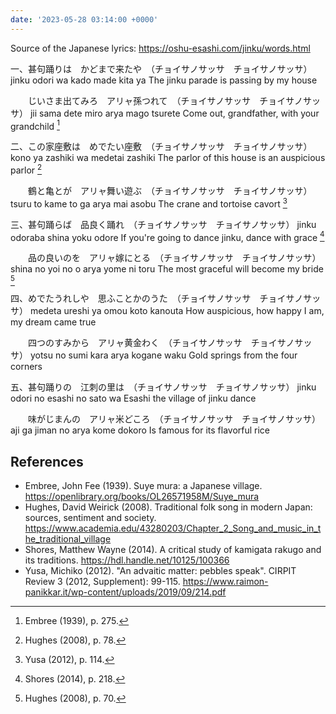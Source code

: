 ```yaml
---
date: '2023-05-28 03:14:00 +0000'
---
```


Source of the Japanese lyrics: https://oshu-esashi.com/jinku/words.html

一、甚句踊りは　かどまで来たや　（チョイサノサッサ　チョイサノサッサ）
jinku odori wa kado made kita ya
The jinku parade is passing by my house

　　じいさま出てみろ　アリャ孫つれて　（チョイサノサッサ　チョイサノサッサ）
jii sama dete miro arya mago tsurete
Come out, grandfather, with your grandchild [^1]


二、この家座敷は　めでたい座敷　（チョイサノサッサ　チョイサノサッサ）
kono ya zashiki wa medetai zashiki
The parlor of this house is an auspicious parlor [^2]

　　鶴と亀とが　アリャ舞い遊ぶ　（チョイサノサッサ　チョイサノサッサ）
tsuru to kame to ga arya mai asobu
The crane and tortoise cavort [^3]


三、甚句踊らば　品良く踊れ　（チョイサノサッサ　チョイサノサッサ）
jinku odoraba shina yoku odore
If you're going to dance jinku, dance with grace [^4]

　　品の良いのを　アリャ嫁にとる　（チョイサノサッサ　チョイサノサッサ）
shina no yoi no o arya yome ni toru
The most graceful will become my bride [^5]


四、めでたうれしや　思ふことかのうた　（チョイサノサッサ　チョイサノサッサ）
medeta ureshi ya omou koto kanouta
How auspicious, how happy I am, my dream came true

　　四つのすみから　アリャ黄金わく　（チョイサノサッサ　チョイサノサッサ）
yotsu no sumi kara arya kogane waku
Gold springs from the four corners


五、甚句踊りの　江刺の里は　（チョイサノサッサ　チョイサノサッサ）
jinku odori no esashi no sato wa
Esashi the village of jinku dance

　　味がじまんの　アリャ米どころ　（チョイサノサッサ　チョイサノサッサ）
aji ga jiman no arya kome dokoro
Is famous for its flavorful rice

References
----------

* Embree, John Fee (1939). Suye mura: a Japanese village. https://openlibrary.org/books/OL26571958M/Suye_mura
* Hughes, David Weirick (2008). Traditional folk song in modern Japan: sources, sentiment and society. https://www.academia.edu/43280203/Chapter_2_Song_and_music_in_the_traditional_village
* Shores, Matthew Wayne (2014). A critical study of kamigata rakugo and its traditions. https://hdl.handle.net/10125/100366
* Yusa, Michiko (2012). "An advaitic matter: pebbles speak". CIRPIT Review 3 (2012, Supplement): 99-115. https://www.raimon-panikkar.it/wp-content/uploads/2019/09/214.pdf


[^1]: Embree (1939), p. 275.
[^2]: Hughes (2008), p. 78.
[^3]: Yusa (2012), p. 114.
[^4]: Shores (2014), p. 218.
[^5]: Hughes (2008), p. 70.
